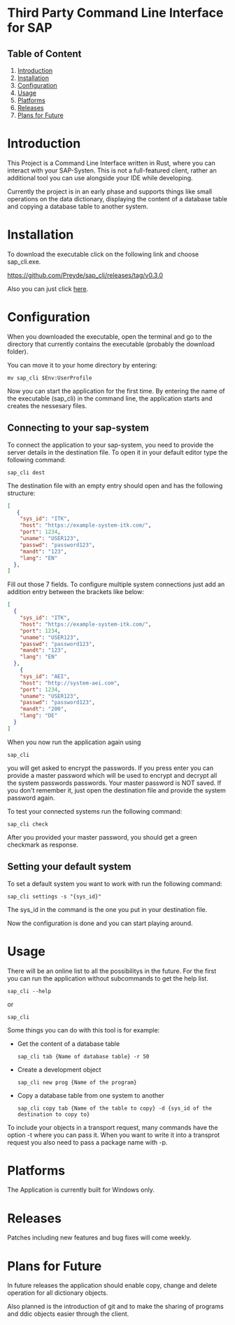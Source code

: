 # Third Party Command Line Interface for SAP

## Table of Content

1. [Introduction](#introduction)
2. [Installation](#Installation)
3. [Configuration](#Configuration)
4. [Usage](#usage)
5. [Platforms](#Platforms)
6. [Releases](#releases)
7. [Plans for Future](#Plans-for-Future)

# Introduction

This Project is a Command Line Interface written in Rust, where you can interact with your SAP-Systen. This is not a full-featured client, rather an additional tool you can use alongside your IDE while developing.

Currently the project is in an early phase and supports things like small operations on the data dictionary, displaying the content of a database table and copying a database table to another system.

# Installation

To download the executable click on the following link and choose sap_cli.exe.

https://github.com/Preyde/sap_cli/releases/tag/v0.3.0

Also you can just click [here](https://github.com/Preyde/sap_cli/releases/download/v0.3.0/sap_cli.exe).



# Configuration

When you downloaded the executable, open the terminal and go to the directory that currently contains the executable (probably the download folder). 

You can move it to your home directory by entering:
```
mv sap_cli $Env:UserProfile
```

Now you can start the application for the first time. By entering the name of the executable (sap_cli) in the command line, the application starts and creates the nessesary files. 

## Connecting to your sap-system

To connect the application to your sap-system, you need to provide the server details in the destination file. To open it in your default editor type the following command:

```
sap_cli dest
```

The destination file with an empty entry should open and has the following structure:

```json
[
   {
    "sys_id": "ITK", 
    "host": "https://example-system-itk.com/",    
    "port": 1234,  
    "uname": "USER123",  
    "passwd": "password123",  
    "mandt": "123", 
    "lang": "EN"
  },
]
```

Fill out those 7 fields. To configure multiple system connections just add an addition entry between the brackets like below:
```json
[
  {
    "sys_id": "ITK", 
    "host": "https://example-system-itk.com/",    
    "port": 1234,  
    "uname": "USER123",  
    "passwd": "password123",  
    "mandt": "123", 
    "lang": "EN"
  },
    {
    "sys_id": "AEI", 
    "host": "http://system-aei.com", 
    "port": 1234,
    "uname": "USER123", 
    "passwd": "password123",
    "mandt": "200", 
    "lang": "DE" 
  }
]
```

When you now run the application again using
```
sap_cli
```

you will get asked to encrypt the passwords. If you press enter you can provide a master password which will be used to encrypt and decrypt all the system passwords passwords. Your master password is NOT saved. If you don't remember it, just open the destination file and provide the system password again.

To test your connected systems run the following command:

```
sap_cli check
```
After you provided your master password, you should get a green checkmark as response.

## Setting your default system

To set a default system you want to work with run the following command:

```
sap_cli settings -s "{sys_id}"
```
The sys_id in the command is the one you put in your destination file.


Now the configuration is done and you can start playing around.

# Usage

There will be an online list to all the possibilitys in the future. For the first you can run the application without subcommands to get the help list.

```
sap_cli --help
```
or
```
sap_cli
```

Some things you can do with this tool is for example:

- Get the content of a database table

    ```
    sap_cli tab {Name of database table} -r 50
    ```
- Create a development object

    ```
    sap_cli new prog {Name of the program}
    ```

- Copy a database table from one system to another

    ```
    sap_cli copy tab {Name of the table to copy} -d {sys_id of the destination to copy to}
    ```

To include your objects in a transport request, many commands have the option -t where you can pass it. When you want to write it into a transprot request you also need to pass a package name with -p.

# Platforms

The Application is currently built for Windows only.


# Releases

Patches including new features and bug fixes will come weekly.

# Plans for Future

In future releases the application should enable copy, change and delete operation for all dictionary objects. 

Also planned is the introduction of git and to make the sharing of programs and ddic objects easier through the client.


